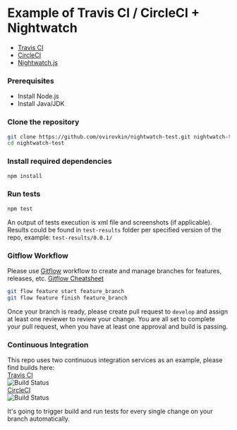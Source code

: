# Example of Travis CI / CircleCI + Nightwatch

* [Travis CI](https://travis-ci.org/)
* [CircleCI](https://circleci.com/)
* [Nightwatch.js](http://nightwatchjs.org/)

### Prerequisites
* Install Node.js
* Install Java/JDK 

### Clone the repository

```sh
git clone https://github.com/ovirovkin/nightwatch-test.git nightwatch-test
cd nightwatch-test
```

### Install required dependencies

```sh
npm install
```

### Run tests

```sh
npm test
```

An output of tests execution is xml file and screenshots (if applicable). Results could be found in `test-results` folder per specified version of the repo, example: `test-results/0.0.1/` 

### Gitflow Workflow

Please use [Gitflow](https://www.atlassian.com/git/tutorials/comparing-workflows/gitflow-workflow) workflow to create and manage branches for features, releases, etc. [Gitflow Cheatsheet](https://danielkummer.github.io/git-flow-cheatsheet/)

```sh
git flow feature start feature_branch
git flow feature finish feature_branch
```
Once your branch is ready, please create pull request to `develop` and assign at least one reviewer to review your change. You are all set to complete your pull request, when you have at least one approval and build is passing.

### Continuous Integration

This repo uses two continuous integration services as an example, please find builds here: <br>
[Travis CI](https://travis-ci.org/ovirovkin/nightwatch-test/builds) <br>
![Build Status](https://travis-ci.org/ovirovkin/nightwatch-test.svg) <br>
[CircleCI](https://circleci.com/gh/ovirovkin/nightwatch-test) <br>
![Build Status](https://circleci.com/gh/ovirovkin/nightwatch-test.png) <br>

It's going to trigger build and run tests for every single change on your branch automatically. 
